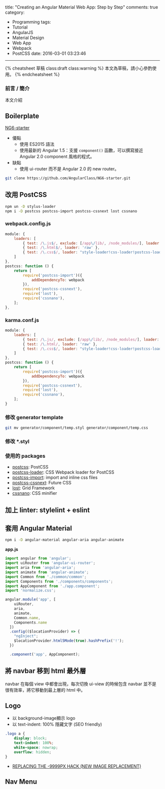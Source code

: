 title: "Creating an Angular Material Web App: Step by Step"
comments: true
category:
  - Programming
tags:
  - Tutorial
  - AngularJS
  - Material Design
  - Web App
  - Webpack
  - PostCSS
date: 2016-03-01 03:23:46
---
{% cheatsheet 草稿 class:draft class:warning %}
本文為草稿，請小心參酌使用。
{% endcheatsheet %}

### 前言 / 簡介

本文介紹

<!-- more -->

## Boilerplate

[NG6-starter](https://github.com/AngularClass/NG6-starter)

* 優點
  * 使用 ES2015 語法
  * 使用最新的 Angular 1.5：支援 `component()` 函數，可以撰寫接近 Angular 2.0 component 風格的程式。
* 缺點
  * 使用 ui-router 而不是 Angular 2.0 的 new router。

```bash
git clone https://github.com/AngularClass/NG6-starter.git
```

## 改用 PostCSS

```bash
npm un -D stylus-loader
npm i -D postcss postcss-import postcss-cssnext lost cssnano
```

### webpack.config.js

```js
module: {
	loaders: [
		{ test: /\.js$/, exclude: [/app\/lib/, /node_modules/], loader: 'ng-annotate!babel' },
		{ test: /\.html$/, loader: 'raw' },
		{ test: /\.css$/, loader: "style-loader!css-loader!postcss-loader" }
	]
},
postcss: function () {
	return [
		require('postcss-import')({
			addDependencyTo: webpack
		}),
		require('postcss-cssnext'),
		require('lost'),
		require('cssnano'),
	];
},
```

### karma.conf.js

```js
module: {
	loaders: [
		{ test: /\.js/, exclude: [/app\/lib/, /node_modules/], loader: 'babel' },
		{ test: /\.html/, loader: 'raw' },
		{ test: /\.css$/, loader: "style-loader!css-loader!postcss-loader" }
	]
},
postcss: function () {
	return [
		require('postcss-import')({
			addDependencyTo: webpack
		}),
		require('postcss-cssnext'),
		require('lost'),
		require('cssnano'),
	];
}
```

### 修改 generator template

```bash
git mv generator/component/temp.styl generator/component/temp.css
```

### 修改 *.styl

### 使用的 packages

* [postcss](https://github.com/postcss/postcss): PostCSS
* [postcss-loader](https://github.com/postcss/postcss-loader): CSS Webpack loader for PostCSS
* [postcss-import](https://github.com/postcss/postcss-import): import and inline css files
* [postcss-cssnext](https://github.com/MoOx/postcss-cssnext): Future CSS
* [lost](https://github.com/peterramsing/lost): Grid Framework
* [cssnano](https://github.com/ben-eb/cssnano): CSS minifier

## 加上 linter: stylelint + eslint



## 套用 Angular Material

```bash
npm i -D angular-material angular-aria angular-animate
```

__app.js__

```js
import angular from 'angular';
import uiRouter from 'angular-ui-router';
import aria from 'angular-aria';
import animate from 'angular-animate';
import Common from './common/common';
import Components from './components/components';
import AppComponent from './app.component';
import 'normalize.css';

angular.module('app', [
    uiRouter,
	aria,
	animate,
    Common.name,
    Components.name
  ])
  .config(($locationProvider) => {
    "ngInject";
    $locationProvider.html5Mode(true).hashPrefix('!');
  })

  .component('app', AppComponent);
```

## 將 navbar 移到 html 最外層

navbar 在每個 view 中都會出現，每次切換 ui-view 的時候包含 navbar 並不是很有效率，將它移動到最上層的 html 中。

## Logo

* 以 background-image顯示 logo
* 以 text-indent: 100% 隱藏文字 (SEO friendly)

```css
.logo a {
	display: block;
	text-indent: 100%;
	white-space: nowrap;
	overflow: hidden;
}
```

* [REPLACING THE -9999PX HACK (NEW IMAGE REPLACEMENT)](http://www.zeldman.com/2012/03/01/replacing-the-9999px-hack-new-image-replacement/)

## Nav Menu

